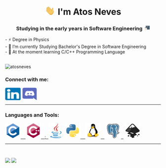

<br>


<h1 align="center"><img src="tenor.gif" alt="" width="35" height="35"/> I'm Atos Neves</h1>
<h3 align="center">Studying in the early years in Software Engineering  <img src="codding.gif" alt="" width="20" height="20"/></h3>
- ⚡ Degree in Physics  <br>
- 🔭 I’m currently Studying Bachelor's Degree in Software Engineering<br>
- 🌱 At the moment learning C/C++ Programming Language<br>
<br>
<p align="left"> <img src="https://komarev.com/ghpvc/?username=atosneves&label=Profile%20views&color=0e75b6&style=flat" alt="atosneves" width="130" height="28"/> </p>

<h3 align="left">Connect with me:</h3>
<p align="left">
<a href="https://www.linkedin.com/in/atos-neves/" target=""><img align="center" src="linkedin.svg" alt="atosneves" height="40" width="50" /></a>
<a href="https://discord.gg/AtosNeves#5322" target="blank"><img align="center" src="discord.svg" alt="AtosNeves#5322" height="40" width="50" /></a>
</p><hr>
<h3 align="left">Languages and Tools:</h3>
<p align="left"><a href="https://www.cprogramming.com/" target="_blank"><img src="c.svg" alt="c" width="50" height="50"/> &nbsp;&nbsp; </a> <a href="https://www.w3schools.com/cpp/" target="_blank"> <img src="c++.svg" alt="cplusplus" width="50" height="50"/> &nbsp;&nbsp;;&nbsp<a href="https://www.java.com" target="_blank"> <img src="java.svg" alt="java" width="50" height="50"/></a> </a><a href="https://www.python.org" target="_blank"> <img src="python.svg" alt="python" width="50" height="50"/> &nbsp;&nbsp; </a> <a href="https://www.linux.org/" target="_blank"> <img src="linux.svg" alt="linux" width="50" height="50"/> &nbsp;&nbsp;</a> <a href="https://www.postgresql.org" target="_blank"> <img src="postgresql.svg" alt="postgresql" width="50" height="50"/>&nbsp;&nbsp;</a>  <a href="https://inkscape.org/" target="_blank"> <img src="inkscape.svg" alt="Inkscape" width="50" height="50"/> </a></p>
<hr>

<br>

![](https://github-readme-stats.vercel.app/api?username=atosneves&show_icons=true&locale=en)  ![](https://github-readme-stats.vercel.app/api/top-langs?username=atosneves&show_icons=true&locale=en&layout=compact)


